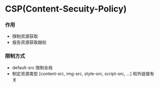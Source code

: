 # CSP(Content-Secuity-Policy)

### 作用
* 限制资源获取
* 报告资源获取越权

### 限制方式
* default-src 限制全局
* 制定资源类型 [content-src, img-src, style-src, script-src, ...] 和外链接有关